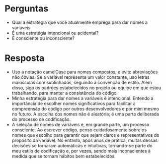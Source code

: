 # Perguntas

- Qual a estratégia que você atualmente emprega para dar nomes a variáveis
- É uma estratégia intencional ou acidental?
- É consciente ou inconsciente?

# Resposta
  - Uso a notação camelCase para nomes compostos, e evito abreviações não óbvias. Se a variável representa um valor constante, uso letras maiúsculas com sublinhados, seguindo a convenção de estilo. Além disso, sigo os padrões estabelecidos no projeto ou equipe em que estou trabalhando, para manter a consistência do código.
  - Minha estratégia para dar nomes a variáveis é intencional. Entendo a importância de escolher nomes significativos para facilitar a compreensão do código por outros desenvolvedores e por mim mesmo no futuro. A escolha dos nomes não é aleatória; é uma parte deliberada do processo de codificação.
  - A seleção de nomes de variáveis é, em grande parte, um processo consciente. Ao escrever código, penso cuidadosamente sobre os nomes que escolho para garantir que sejam claros e representativos do propósito da variável. No entanto, após anos de prática, muitas dessas decisões se tornaram automáticas e intuitivas, tornando-se parte do meu estilo de codificação e, por vezes, sendo mais inconscientes à medida que se tornam hábitos bem estabelecidos.
